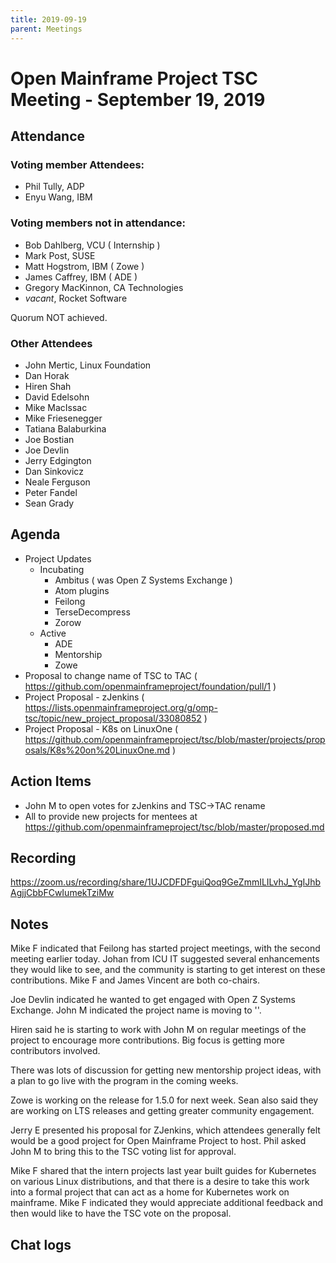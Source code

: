 ```yaml
---
title: 2019-09-19
parent: Meetings
---
```

# Open Mainframe Project TSC Meeting - September 19, 2019

## Attendance

### Voting member Attendees:

* Phil Tully, ADP
* Enyu Wang, IBM

### Voting members not in attendance:

* Bob Dahlberg, VCU ( Internship )
* Mark Post, SUSE
* Matt Hogstrom, IBM ( Zowe )
* James Caffrey, IBM ( ADE )
* Gregory MacKinnon, CA Technologies
* _vacant_, Rocket Software

Quorum NOT achieved.

### Other Attendees

* John Mertic, Linux Foundation
* Dan Horak
* Hiren Shah
* David Edelsohn
* Mike MacIssac
* Mike Friesenegger
* Tatiana Balaburkina
* Joe Bostian
* Joe Devlin
* Jerry Edgington
* Dan Sinkovicz
* Neale Ferguson
* Peter Fandel
* Sean Grady

## Agenda

* Project Updates
  * Incubating
    * Ambitus ( was Open Z Systems Exchange )
    * Atom plugins
    * Feilong
    * TerseDecompress
    * Zorow
  * Active
    * ADE
    * Mentorship
    * Zowe
* Proposal to change name of TSC to TAC ( https://github.com/openmainframeproject/foundation/pull/1 )
* Project Proposal - zJenkins ( https://lists.openmainframeproject.org/g/omp-tsc/topic/new_project_proposal/33080852 )
* Project Proposal - K8s on LinuxOne ( https://github.com/openmainframeproject/tsc/blob/master/projects/proposals/K8s%20on%20LinuxOne.md )

## Action Items

- John M to open votes for zJenkins and TSC->TAC rename
- All to provide new projects for mentees at https://github.com/openmainframeproject/tsc/blob/master/proposed.md

## Recording

https://zoom.us/recording/share/1UJCDFDFguiQoq9GeZmmILILvhJ_YgIJhbAgjjCbbFCwIumekTziMw

## Notes

Mike F indicated that Feilong has started project meetings, with the second meeting earlier today. Johan from ICU IT suggested several enhancements they would like to see, and the community is starting to get interest on these contributions. Mike F and James Vincent are both co-chairs.

Joe Devlin indicated he wanted to get engaged with Open Z Systems Exchange. John M indicated the project name is moving to ''.

Hiren said he is starting to work with John M on regular meetings of the project to encourage more contributions. Big focus is getting more contributors involved.

There was lots of discussion for getting new mentorship project ideas, with a plan to go live with the program in the coming weeks.

Zowe is working on the release for 1.5.0 for next week. Sean also said they are working on LTS releases and getting greater community engagement.

Jerry E presented his proposal for ZJenkins, which attendees generally felt would be a good project for Open Mainframe Project to host. Phil asked John M to bring this to the TSC voting list for approval.

Mike F shared that the intern projects last year built guides for Kubernetes on various Linux distributions, and that there is a desire to take this work into a formal project that can act as a home for Kubernetes work on mainframe. Mike F indicated they would appreciate additional feedback and then would like to have the TSC vote on the proposal.

## Chat logs
